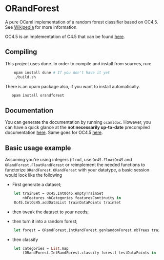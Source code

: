 # ORandForest

A pure OCaml implementation of a random forest classifier based on OC4.5. See
[Wikipedia](https://en.wikipedia.org/wiki/Random_forest#Algorithm) for more
information.

OC4.5 is an implementation of C4.5 that can be found
[here](https://github.com/tobast/OC4.5).

## Compiling

This project uses dune.
In order to compile and install from sources, run:

```bash
    opam install dune # If you don't have it yet
    ./build.sh
```

There is an opam package also, if you want to install automatically.

```bash
   opam install orandforest
```

## Documentation

You can generate the documentation by running `ocamldoc`. However, you can have
a quick glance at the **not necessarily up-to-date** precompiled documentation
[here](https://tobast.fr/doc/ORandForest/). Same goes for OC4.5
[here](https://tobast.fr/doc/OC4.5/).

## Basic usage example

Assuming you're using integers (if not, use `Oc45.FloatOc45` and
`ORandForest.FloatRandForest` or reimplement the needed functions to functorize
`ORandForest.ORandForest` with your datatype, a basic session would look like
the following

* First generate a dataset;
```OCaml
    let trainSet = Oc45.IntOc45.emptyTrainSet
        nbFeatures nbCategories featuresContinuity in
    Oc45.IntOc45.addDataList trainDataPoints trainSet
```

* then tweak the dataset to your needs;

* then turn it into a random forest;

```OCaml
    let forest = ORandForest.IntRandForest.genRandomForest nbTrees trainSet in
```

* then classify

```OCaml
    let categories = List.map
        (ORandForest.IntRandForest.classify forest) testDataPoints in
```
